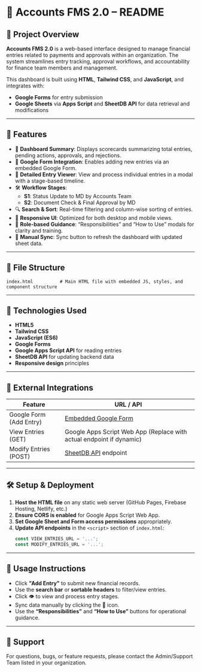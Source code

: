 
# 📘 Accounts FMS 2.0 – README

## 📂 Project Overview

**Accounts FMS 2.0** is a web-based interface designed to manage financial entries related to payments and approvals within an organization. The system streamlines entry tracking, approval workflows, and accountability for finance team members and management.

This dashboard is built using **HTML**, **Tailwind CSS**, and **JavaScript**, and integrates with:
- **Google Forms** for entry submission
- **Google Sheets** via **Apps Script** and **SheetDB API** for data retrieval and modifications

---

## 🚀 Features

- 🎯 **Dashboard Summary**: Displays scorecards summarizing total entries, pending actions, approvals, and rejections.
- 📝 **Google Form Integration**: Enables adding new entries via an embedded Google Form.
- 📄 **Detailed Entry Viewer**: View and process individual entries in a modal with a stage-based timeline.
- 🛠️ **Workflow Stages**:
  - **S1**: Status Update to MD by Accounts Team
  - **S2**: Document Check & Final Approval by MD
- 🔍 **Search & Sort**: Real-time filtering and column-wise sorting of entries.
- 🧭 **Responsive UI**: Optimized for both desktop and mobile views.
- 🧾 **Role-based Guidance**: “Responsibilities” and “How to Use” modals for clarity and training.
- 🔁 **Manual Sync**: Sync button to refresh the dashboard with updated sheet data.

---

## 📁 File Structure

```
index.html          # Main HTML file with embedded JS, styles, and component structure
```

---

## 🔧 Technologies Used

- **HTML5**
- **Tailwind CSS**
- **JavaScript (ES6)**
- **Google Forms**
- **Google Apps Script API** for reading entries
- **SheetDB API** for updating backend data
- **Responsive design** principles

---

## 🔗 External Integrations

| Feature               | URL / API                                                                 |
|----------------------|---------------------------------------------------------------------------|
| Google Form (Add Entry) | [Embedded Google Form](https://docs.google.com/forms/d/e/1FAIpQLSfmJlLiNSs_pAf03EM06jBUR6Me0zFQJcDzkcsuEoZ2eU5mnw/viewform) |
| View Entries (GET)    | Google Apps Script Web App (Replace with actual endpoint if dynamic)     |
| Modify Entries (POST) | [SheetDB API](https://sheetdb.io/) endpoint                              |

---

## 🛠️ Setup & Deployment

1. **Host the HTML file** on any static web server (GitHub Pages, Firebase Hosting, Netlify, etc.)
2. **Ensure CORS is enabled** for Google Apps Script Web App.
3. **Set Google Sheet and Form access permissions** appropriately.
4. **Update API endpoints** in the `<script>` section of `index.html`:
   ```javascript
   const VIEW_ENTRIES_URL = '...';
   const MODIFY_ENTRIES_URL = '...';
   ```

---

## 📌 Usage Instructions

- Click **"Add Entry"** to submit new financial records.
- Use the **search bar** or **sortable headers** to filter/view entries.
- Click 👁️ to view and process entry stages.
- Sync data manually by clicking the 🔄 icon.
- Use the **“Responsibilities”** and **“How to Use”** buttons for operational guidance.

---

## 🙋 Support

For questions, bugs, or feature requests, please contact the Admin/Support Team listed in your organization.
